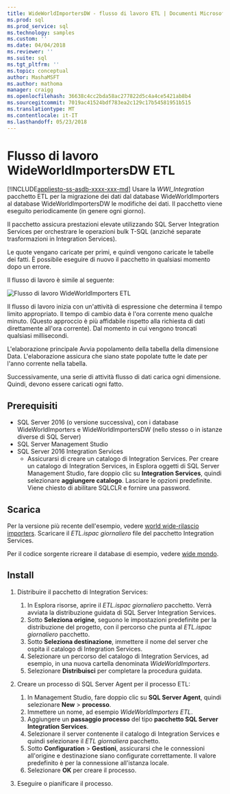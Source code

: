 ```yaml
---
title: WideWorldImportersDW - flusso di lavoro ETL | Documenti Microsoft
ms.prod: sql
ms.prod_service: sql
ms.technology: samples
ms.custom: ''
ms.date: 04/04/2018
ms.reviewer: ''
ms.suite: sql
ms.tgt_pltfrm: ''
ms.topic: conceptual
author: MashaMSFT
ms.author: mathoma
manager: craigg
ms.openlocfilehash: 36638c4cc2bda58ac277822d5c4a4ce5421ab8b4
ms.sourcegitcommit: 7019ac41524bdf783ea2c129c17b54581951b515
ms.translationtype: MT
ms.contentlocale: it-IT
ms.lasthandoff: 05/23/2018
---
```

# <a name="wideworldimportersdw-etl-workflow"></a>Flusso di lavoro WideWorldImportersDW ETL
[!INCLUDE[appliesto-ss-asdb-xxxx-xxx-md](../includes/appliesto-ss-asdb-xxxx-xxx-md.md)]
Usare la *WWI_Integration* pacchetto ETL per la migrazione dei dati dal database WideWorldImporters al database WideWorldImportersDW le modifiche dei dati. Il pacchetto viene eseguito periodicamente (in genere ogni giorno).

Il pacchetto assicura prestazioni elevate utilizzando SQL Server Integration Services per orchestrare le operazioni bulk T-SQL (anziché separate trasformazioni in Integration Services).

Le quote vengano caricate per primi, e quindi vengono caricate le tabelle dei fatti. È possibile eseguire di nuovo il pacchetto in qualsiasi momento dopo un errore.

Il flusso di lavoro è simile al seguente:

 ![Flusso di lavoro WideWorldImporters ETL](media/wide-world-importers/wideworldimporters-etl-workflow.png)

Il flusso di lavoro inizia con un'attività di espressione che determina il tempo limito appropriato. Il tempo di cambio data è l'ora corrente meno qualche minuto. (Questo approccio è più affidabile rispetto alla richiesta di dati direttamente all'ora corrente). Dal momento in cui vengono troncati qualsiasi millisecondi.

L'elaborazione principale Avvia popolamento della tabella della dimensione Data. L'elaborazione assicura che siano state popolate tutte le date per l'anno corrente nella tabella.

Successivamente, una serie di attività flusso di dati carica ogni dimensione. Quindi, devono essere caricati ogni fatto.

## <a name="prerequisites"></a>Prerequisiti

- SQL Server 2016 (o versione successiva), con i database WideWorldImporters e WideWorldImportersDW (nello stesso o in istanze diverse di SQL Server)
- SQL Server Management Studio
- SQL Server 2016 Integration Services
  - Assicurarsi di creare un catalogo di Integration Services. Per creare un catalogo di Integration Services, in Esplora oggetti di SQL Server Management Studio, fare doppio clic su **Integration Services**, quindi selezionare **aggiungere catalogo**. Lasciare le opzioni predefinite. Viene chiesto di abilitare SQLCLR e fornire una password.


## <a name="download"></a>Scarica

Per la versione più recente dell'esempio, vedere [world wide-rilascio importers](http://go.microsoft.com/fwlink/?LinkID=800630). Scaricare il *ETL.ispac giornaliero* file del pacchetto Integration Services.

Per il codice sorgente ricreare il database di esempio, vedere [wide mondo](https://github.com/Microsoft/sql-server-samples/tree/master/samples/databases/wide-world-importers/wwi-integration-etl).

## <a name="install"></a>Install

1. Distribuire il pacchetto di Integration Services:
   1. In Esplora risorse, aprire il *ETL.ispac giornaliero* pacchetto. Verrà avviata la distribuzione guidata di SQL Server Integration Services.
   2. Sotto **Seleziona origine**, seguono le impostazioni predefinite per la distribuzione del progetto, con il percorso che punta al *ETL.ispac giornaliero* pacchetto.
   3. Sotto **Seleziona destinazione**, immettere il nome del server che ospita il catalogo di Integration Services.
   4. Selezionare un percorso del catalogo di Integration Services, ad esempio, in una nuova cartella denominata *WideWorldImporters*.
   5. Selezionare **Distribuisci** per completare la procedura guidata.

2. Creare un processo di SQL Server Agent per il processo ETL:
   1. In Management Studio, fare doppio clic su **SQL Server Agent**, quindi selezionare **New** > **processo**.
   2. Immettere un nome, ad esempio *WideWorldImporters ETL*.
   3. Aggiungere un **passaggio processo** del tipo **pacchetto SQL Server Integration Services**.
   4. Selezionare il server contenente il catalogo di Integration Services e quindi selezionare il *ETL giornaliera* pacchetto.
   5. Sotto **Configuration** > **Gestioni**, assicurarsi che le connessioni all'origine e destinazione siano configurate correttamente. Il valore predefinito è per la connessione all'istanza locale.
   6. Selezionare **OK** per creare il processo.

3. Eseguire o pianificare il processo.
